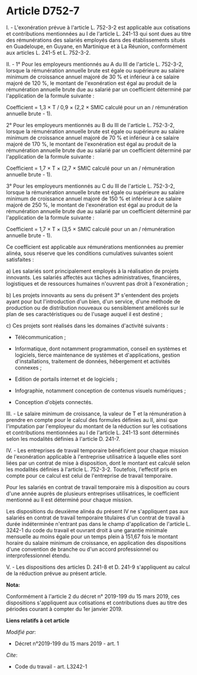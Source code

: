 # Article D752-7

I. - L'exonération prévue à l'article L. 752-3-2 est applicable aux cotisations et contributions mentionnées au I de
l'article L. 241-13 qui sont dues au titre des rémunérations des salariés employés dans des établissements situés en
Guadeloupe, en Guyane, en Martinique et à La Réunion, conformément aux articles L. 241-5 et L. 752-3-2.

II. - 1° Pour les employeurs mentionnés au A du III de l'article L. 752-3-2, lorsque la rémunération annuelle brute est égale
ou supérieure au salaire minimum de croissance annuel majoré de 30 % et inférieur à ce salaire majoré de 120 %, le montant de
l'exonération est égal au produit de la rémunération annuelle brute due au salarié par un coefficient déterminé par
l'application de la formule suivante :

Coefficient = 1,3 × T / 0,9 × (2,2 × SMIC calculé pour un an / rémunération annuelle brute - 1).

2° Pour les employeurs mentionnés au B du III de l'article L. 752-3-2, lorsque la rémunération annuelle brute est égale ou
supérieure au salaire minimum de croissance annuel majoré de 70 % et inférieur à ce salaire majoré de 170 %, le montant de
l'exonération est égal au produit de la rémunération annuelle brute due au salarié par un coefficient déterminé par
l'application de la formule suivante :

Coefficient = 1,7 × T × (2,7 × SMIC calculé pour un an / rémunération annuelle brute - 1).

3° Pour les employeurs mentionnés au C du III de l'article L. 752-3-2, lorsque la rémunération annuelle brute est égale ou
supérieure au salaire minimum de croissance annuel majoré de 150 % et inférieur à ce salaire majoré de 250 %, le montant de
l'exonération est égal au produit de la rémunération annuelle brute due au salarié par un coefficient déterminé par
l'application de la formule suivante :

Coefficient = 1,7 × T × (3,5 × SMIC calculé pour un an / rémunération annuelle brute - 1).

Ce coefficient est applicable aux rémunérations mentionnées au premier alinéa, sous réserve que les conditions cumulatives
suivantes soient satisfaites :

a) Les salariés sont principalement employés à la réalisation de projets innovants. Les salariés affectés aux tâches
administratives, financières, logistiques et de ressources humaines n'ouvrent pas droit à l'exonération ;

b) Les projets innovants au sens du présent 3° s'entendent des projets ayant pour but l'introduction d'un bien, d'un service,
d'une méthode de production ou de distribution nouveaux ou sensiblement améliorés sur le plan de ses caractéristiques ou de
l'usage auquel il est destiné ;

c) Ces projets sont réalisés dans les domaines d'activité suivants :

- Télécommunication ;

- Informatique, dont notamment programmation, conseil en systèmes et logiciels, tierce maintenance de systèmes et
d'applications, gestion d'installations, traitement de données, hébergement et activités connexes ;

- Edition de portails internet et de logiciels ;

- Infographie, notamment conception de contenus visuels numériques ;

- Conception d'objets connectés.

III. - Le salaire minimum de croissance, la valeur de T et la rémunération à prendre en compte pour le calcul des formules
définies au II, ainsi que l'imputation par l'employeur du montant de la réduction sur les cotisations et contributions
mentionnées au I de l'article L. 241-13 sont déterminés selon les modalités définies à l'article D. 241-7.

IV. - Les entreprises de travail temporaire bénéficient pour chaque mission de l'exonération applicable à l'entreprise
utilisatrice à laquelle elles sont liées par un contrat de mise à disposition, dont le montant est calculé selon les
modalités définies à l'article L. 752-3-2. Toutefois, l'effectif pris en compte pour ce calcul est celui de l'entreprise de
travail temporaire.

Pour les salariés en contrat de travail temporaire mis à disposition au cours d'une année auprès de plusieurs entreprises
utilisatrices, le coefficient mentionné au II est déterminé pour chaque mission.

Les dispositions du deuxième alinéa du présent IV ne s'appliquent pas aux salariés en contrat de travail temporaire
titulaires d'un contrat de travail à durée indéterminée n'entrant pas dans le champ d'application de l'article L. 3242-1 du
code du travail et ouvrant droit à une garantie minimale mensuelle au moins égale pour un temps plein à 151,67 fois le
montant horaire du salaire minimum de croissance, en application des dispositions d'une convention de branche ou d'un accord
professionnel ou interprofessionnel étendu.

V. - Les dispositions des articles D. 241-8 et D. 241-9 s'appliquent au calcul de la réduction prévue au présent article.

**Nota:**

Conformément à l'article 2 du décret n° 2019-199 du 15 mars 2019, ces dispositions s'appliquent aux cotisations et
contributions dues au titre des périodes courant à compter du 1er janvier 2019.

**Liens relatifs à cet article**

_Modifié par_:

  - Décret n°2019-199 du 15 mars 2019 - art. 1

_Cite_:

  - Code du travail - art. L3242-1
